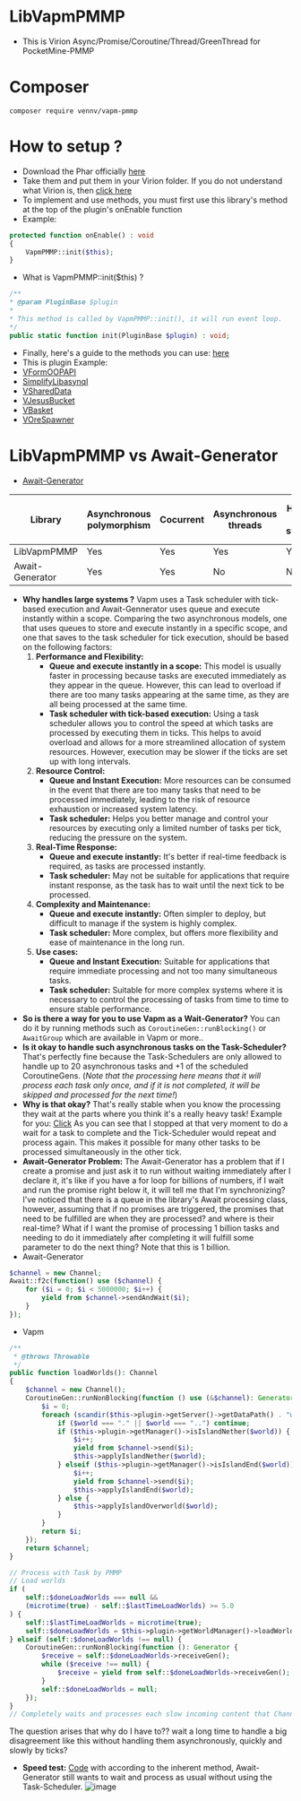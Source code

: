 # LibVapmPMMP
- This is Virion Async/Promise/Coroutine/Thread/GreenThread for PocketMine-PMMP

# Composer
```composer require vennv/vapm-pmmp```

# How to setup ?
- Download the Phar officially [here](https://poggit.pmmp.io/ci/VennDev/LibVapmPMMP/LibVapmPMMP)
- Take them and put them in your Virion folder. If you do not understand what Virion is, then [click here](https://poggit.pmmp.io/p/DEVirion/1.2.8)
- To implement and use methods, you must first use this library's method at the top of the plugin's onEnable function
- Example:
```php
protected function onEnable() : void
{
    VapmPMMP::init($this);
}
```
- What is VapmPMMP::init($this) ?
```php
/**
* @param PluginBase $plugin
*
* This method is called by VapmPMMP::init(), it will run event loop.
*/
public static function init(PluginBase $plugin) : void;
```
- Finally, here's a guide to the methods you can use: [here](https://venndev.gitbook.io/vapm/)
- This is plugin Example:
- [VFormOOPAPI](https://github.com/VennDev/VFormOOPAPI)
- [SimplifyLibasynql](https://github.com/VennDev/SimplifyLibasynql/tree/main/Examples/Test)
- [VSharedData](https://github.com/VennDev/VSharedData)
- [VJesusBucket](https://github.com/VennDev/VJesusBucket)
- [VBasket](https://github.com/VennDev/VBasket)
- [VOreSpawner](https://github.com/VennDev/VOreSpawner)

# LibVapmPMMP vs Await-Generator
- [Await-Generator](https://github.com/SOF3/await-generator)

|   Library       | Asynchronous polymorphism | Cocurrent | Asynchronous threads | Handles large systems | Multiple ways to support asynchrony |
| --------------- | ------------------------- | --------- | -------------------- | --------------------- |  ---------------------------------- |
| LibVapmPMMP     |           Yes             |    Yes    |          Yes         |          Yes          |                  Yes                |
| Await-Generator |           Yes             |    Yes    |          No          |          No           |                  No                 |

- **Why handles large systems ?**
Vapm uses a Task scheduler with tick-based execution and Await-Gennerator uses queue and execute instantly within a scope.
Comparing the two asynchronous models, one that uses queues to store and execute instantly in a specific scope, and one that saves to the task scheduler for tick execution, should be based on the following factors:
  1. **Performance and Flexibility:**
     - **Queue and execute instantly in a scope:** This model is usually faster in processing because tasks are executed immediately as they appear in the queue. However, this can lead to overload if there are too many tasks appearing at the same time, as they are all being processed at the same time.
     - **Task scheduler with tick-based execution:** Using a task scheduler allows you to control the speed at which tasks are processed by executing them in ticks. This helps to avoid overload and allows for a more streamlined allocation of system resources. However, execution may be slower if the ticks are set up with long intervals.
  3. **Resource Control:**
     - **Queue and Instant Execution:** More resources can be consumed in the event that there are too many tasks that need to be processed immediately, leading to the risk of resource exhaustion or increased system latency.
     - **Task scheduler:** Helps you better manage and control your resources by executing only a limited number of tasks per tick, reducing the pressure on the system.
  5. **Real-Time Response:**
     - **Queue and execute instantly:** It's better if real-time feedback is required, as tasks are processed instantly.
     - **Task scheduler:** May not be suitable for applications that require instant response, as the task has to wait until the next tick to be processed.
  7. **Complexity and Maintenance:**
     - **Queue and execute instantly:** Often simpler to deploy, but difficult to manage if the system is highly complex.
     - **Task scheduler:** More complex, but offers more flexibility and ease of maintenance in the long run.
  9. **Use cases:**
      - **Queue and Instant Execution:** Suitable for applications that require immediate processing and not too many simultaneous tasks.
      - **Task scheduler:** Suitable for more complex systems where it is necessary to control the processing of tasks from time to time to ensure stable performance.
- **So is there a way for you to use Vapm as a Wait-Generator?**
You can do it by running methods such as ```CoroutineGen::runBlocking()``` or ```AwaitGroup``` which are available in Vapm or more..
- **Is it okay to handle such asynchronous tasks on the Task-Scheduler?**
That's perfectly fine because the Task-Schedulers are only allowed to handle up to 20 asynchronous tasks and +1 of the scheduled CoroutineGens. (*Note that the processing here means that it will process each task only once, and if it is not completed, it will be skipped and processed for the next time!*)
- **Why is that okay?**
That's really stable when you know the processing they wait at the parts where you think it's a really heavy task!
Example for you: [Click](https://github.com/VennDev/VBasket/blob/main/src/vennv/vbasket/event/VBasketPlantEvent.php#L108)
As you can see that I stopped at that very moment to do a wait for a task to complete and the Tick-Scheduler would repeat and process again. This makes it possible for many other tasks to be processed simultaneously in the other tick.
- **Await-Generator Problem:**
The Await-Generator has a problem that if I create a promise and just ask it to run without waiting immediately after I declare it, it's like if you have a for loop for billions of numbers, if I wait and run the promise right below it, it will tell me that I'm synchronizing?
I've noticed that there is a queue in the library's Await processing class, however, assuming that if no promises are triggered, the promises that need to be fulfilled are when they are processed? and where is their real-time?
What if I want the promise of processing 1 billion tasks and needing to do it immediately after completing it will fulfill some parameter to do the next thing? Note that this is 1 billion.
- Await-Generator
```php
$channel = new Channel;
Await::f2c(function() use ($channel) {
    for ($i = 0; $i < 5000000; $i++) {
        yield from $channel->sendAndWait($i);
    }
});
```
- Vapm
```php
/**
 * @throws Throwable
 */
public function loadWorlds(): Channel
{
    $channel = new Channel();
    CoroutineGen::runNonBlocking(function () use (&$channel): Generator {
        $i = 0;
        foreach (scandir($this->plugin->getServer()->getDataPath() . "worlds") as $world) {
            if ($world === "." || $world === "..") continue;
            if ($this->plugin->getManager()->isIslandNether($world)) {
                $i++;
                yield from $channel->send($i);
                $this->applyIslandNether($world);
            } elseif ($this->plugin->getManager()->isIslandEnd($world)) {
                $i++;
                yield from $channel->send($i);
                $this->applyIslandEnd($world);
            } else {
                $this->applyIslandOverworld($world);
            }
        }
        return $i;
    });
    return $channel;
}

// Process with Task by PMMP
// Load worlds
if (
    self::$doneLoadWorlds === null &&
    (microtime(true) - self::$lastTimeLoadWorlds) >= 5.0
) {
    self::$lastTimeLoadWorlds = microtime(true);
    self::$doneLoadWorlds = $this->plugin->getWorldManager()->loadWorlds();
} elseif (self::$doneLoadWorlds !== null) {
    CoroutineGen::runNonBlocking(function (): Generator {
        $receive = self::$doneLoadWorlds->receiveGen();
        while ($receive !== null) {
            $receive = yield from self::$doneLoadWorlds->receiveGen();
        }
        self::$doneLoadWorlds = null;
    });
}
// Completely waits and processes each slow incoming content that Channel sends without crashing the server when too many things are sent and received at once.
```
The question arises that why do I have to?? wait a long time to handle a big disagreement like this without handling them asynchronously, quickly and slowly by ticks?

- **Speed test:** [Code](https://gist.github.com/VennDev/4f7be83d55abfbbf44ff2d249e94968c) with according to the inherent method, Await-Generator still wants to wait and process as usual without using the Task-Scheduler.
![image](https://github.com/user-attachments/assets/07a39109-8db4-488d-a0db-6e3404edadf3)
